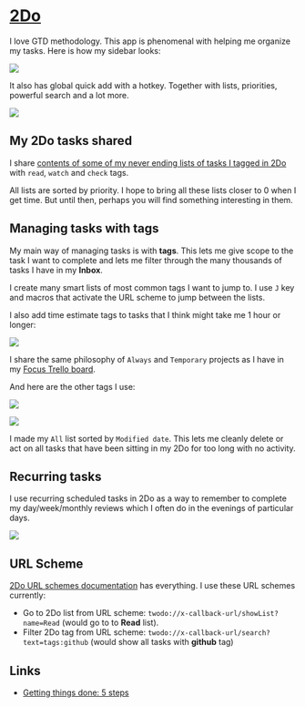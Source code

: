 # [2Do](https://www.2doapp.com/)

I love GTD methodology. This app is phenomenal with helping me organize my tasks. Here is how my sidebar looks:

![](https://i.imgur.com/Rnxd5ti.png)

It also has global quick add with a hotkey. Together with lists, priorities, powerful search and a lot more.

![](https://i.imgur.com/b9lGFs0.png)

## My 2Do tasks shared

I share [contents of some of my never ending lists of tasks I tagged in 2Do](https://gist.github.com/nikitavoloboev/c8b71bfb06634877bbcf94ef2fc0c95f) with `read`, `watch` and `check` tags.

All lists are sorted by priority. I hope to bring all these lists closer to 0 when I get time. But until then, perhaps you will find something interesting in them.

## Managing tasks with tags

My main way of managing tasks is with **tags**. This lets me give scope to the task I want to complete and lets me filter through the many thousands of tasks I have in my **Inbox**.

I create many smart lists of most common tags I want to jump to. I use `J` key and macros that activate the URL scheme to jump between the lists.

I also add time estimate tags to tasks that I think might take me 1 hour or longer:

![](https://i.imgur.com/Zhuqn1a.png)

I share the same philosophy of `Always` and `Temporary` projects as I have in my [Focus Trello board](../../focusing/focusing.md).

And here are the other tags I use:

![](https://i.imgur.com/Vr3IY83.png)

![](https://i.imgur.com/IZAkk6r.png)

I made my `All` list sorted by `Modified date`. This lets me cleanly delete or act on all tasks that have been sitting in my 2Do for too long with no activity.

## Recurring tasks

I use recurring scheduled tasks in 2Do as a way to remember to complete my day/week/monthly reviews which I often do in the evenings of particular days.

![](https://i.imgur.com/aGffg1d.png)

## URL Scheme

[2Do URL schemes documentation](https://www.2doapp.com/kb/article/url-schemes.html) has everything. I use these URL schemes currently:

- Go to 2Do list from URL scheme: `twodo://x-callback-url/showList?name=Read` (would go to to **Read** list).
- Filter 2Do tag from URL scheme: `twodo://x-callback-url/search?text=tags:github` (would show all tasks with **github** tag)

## Links

- [Getting things done: 5 steps](http://gettingthingsdone.com/fivesteps/)
